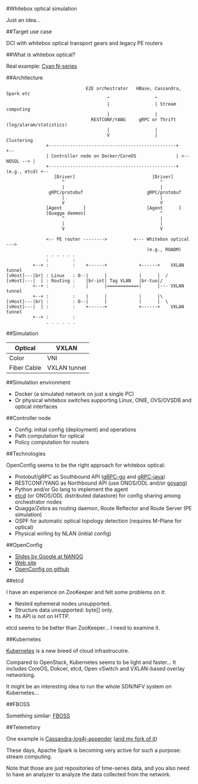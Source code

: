 #Whitebox optical simulation

Just an idea...

##Target use case

DCI with whitebox optical transport gears and legacy PE routers

##What is whitebox optical?

Real example: [Cyan N-series](http://www.cyaninc.com/products/n-series-hyperscale-transport)

##Architecture
```
                              E2E orchestrator   HBase, Cassandra, Spark etc         
                                      ^                 ^
                                      |                 | Stream computing
                                      |                 |
                                RESTCONF/YANG     gRPC or Thrift (log/alaram/statistics)
                                      |                 |
                                      V                 |         Clustering
               +------------------------------------------------+               +--
               | Controller node on Docker/CoreOS               | <-- NOSQL --> |
               +------------------------------------------------+  (e.g., etcd) +--
                  [Driver]                             [Driver]
                     ^                                    ^
                     |                                    |
                gRPC/protobuf                        gRPC/protobuf
                     |                                    |
                     V                                    V
               [Agent        ]                       [Agent      ]             
               [Quagga daemon]                            ^
                     ^                                    |
                     |                                    |
                     V                                    V

               <-- PE router -------->          <--- Whitebox optical --->
                                                     (e.g., ROADM)
               . . . . . .
               :         :
          +--+ :         :    +------+            +------+    VXLAN tunnel
[vHost]---|br| : Linux   : O--|      |            |      |  /
[vHost]---|  | : Routing :    |br-int| Tag VLAN   |br-tun|/
          +--+ :         :    |      |============|      |--- VXLAN tunnel
          +--+ :         :    |      |            |      |\
[vHost]---|br| :         : O--|      |            |      |  \
[vHost]---|  | :         :    +------+            +------+    VXLAN tunnel
          +--+ :         :
               . . . . . .
```

##Simulation

|Optical          | VXLAN        |
|-----------------|--------------|
|Color            | VNI          |
|Fiber Cable      | VXLAN tunnel |

##Simulation environment
- Docker (a simulated network on just a single PC)
- Or physical whitebox switches supporting Linux, ONIE, OVS/OVSDB and optical interfaces

##Controller node
- Config: initial config (deployment) and operations
- Path computation for optical
- Policy computation for routers

##Technologies

OpenConfig seems to be the right approach for whitebox optical:
- Protobuf/gRPC as Southbound API ([gRPC-go](https://github.com/grpc/grpc-go) and [gRPC-java](https://github.com/grpc/grpc-java))
- RESTCONF/YANG as Northbound API (use ONOS/ODL and/or [goyang](https://github.com/openconfig/goyang))
- Python and/or Go lang to implement the agent
- [etcd](https://github.com/coreos/etcd) (or ONOS/ODL distributed datastore) for config sharing among orchestrator nodes
- Quagga/Zebra as routing daemon, Route Reflector and Route Server (PE simulation)
- OSPF for automatic optical topology detection (requires M-Plane for optical)
- Physical wirling by NLAN (initial config)

##OpenConfig
- [Slides by Google at NANOG](https://www.nanog.org/sites/default/files//meetings/NANOG64/1011/20150604_George_Sdn_In_The_v1.pdf)
- [Web site](http://www.openconfig.net/)
- [OpenConfig on github](https://github.com/openconfig)

##etcd

I have an experience on ZooKeeper and felt some problems on it:
- Nested ephemeral nodes unsupported.
- Structure data unsupported: byte[] only.
- Its API is not on HTTP.

etcd seems to be better than ZooKeeper... I need to examine it.

##Kubernetes

[Kubernetes](http://kubernetes.io/) is a new breed of cloud infrastrucutre.

Compared to OpenStack, Kubernetes seems to be light and faster... It includes CoreOS, Dokcer, etcd, Open vSwitch and VXLAN-based overlay networking.

It might be an interesting idea to run the whole SDN/NFV system on Kubernetes...

##FBOSS

Something similar: [FBOSS](https://github.com/facebook/fboss)

##Telemetory

One example is [Cassandra-log4j-appender](https://github.com/datastax/cassandra-log4j-appender) ([and my fork of it](https://github.com/araobp/cassandra-log4j2-appender))

These days, Apache Spark is becoming very active for such a purpose: stream computing.

Note that those are just repositories of time-series data, and you also need to have an analyzer to analyze the data collected from the network.
